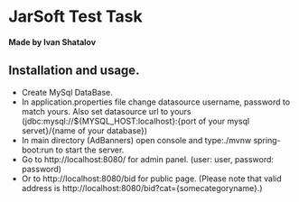 # JarSoft Test Task
#### Made by Ivan Shatalov

## Installation and usage.
* Create MySql DataBase.
* In application.properties file change datasource username, password to   match yours. Also set datasource url to yours (jdbc:mysql://${MYSQL_HOST:localhost}:{port of your mysql servet}/{name of your database})
* In main directory (AdBanners) open console and type:./mvnw spring-boot:run to start the server.
* Go to http://localhost:8080/ for admin panel. (user: user, password: password)
* Or to http://localhost:8080/bid for public page. (Please note that valid address is http://localhost:8080/bid?cat={somecategoryname}.)